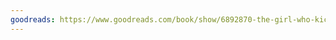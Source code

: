 ```yaml
---
goodreads: https://www.goodreads.com/book/show/6892870-the-girl-who-kicked-the-hornet-s-nest
---
```

